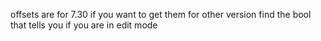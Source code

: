 offsets are for 7.30
if you want to get them for other version find the bool that tells you if you are in edit mode
